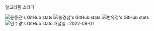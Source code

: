 알고리즘 스터디

![윤동근's GitHub stats](https://github-readme-stats.vercel.app/api?username=YoonDongGeun&show_icons=true&theme=radical)
![송경삼's GitHub stats](https://github-readme-stats.vercel.app/api?username=GyeongSam&show_icons=true&theme=radical)
![변유정's GitHub stats](https://github-readme-stats.vercel.app/api?username=SPIDEY965&show_icons=true&theme=radical)
![인수경's GitHub stats](https://github-readme-stats.vercel.app/api?username=SuGyoungIn&show_icons=true&theme=radical)
개설일 : 2022-08-01
